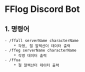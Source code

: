 # FFlog Discord Bot

## 1. 명령어
    - /ffall serverName characterName
        * 각영, 절 알렉산더 데이터 출력
    - /ffeg serverName characterName
        * 각영 데이터 출력
    - /ffua
        * 절 알렉산더 데이터 출력